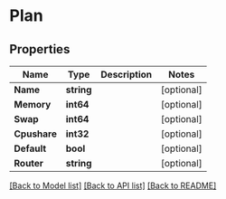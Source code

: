 # Plan

## Properties

Name | Type | Description | Notes
------------ | ------------- | ------------- | -------------
**Name** | **string** |  | [optional] 
**Memory** | **int64** |  | [optional] 
**Swap** | **int64** |  | [optional] 
**Cpushare** | **int32** |  | [optional] 
**Default** | **bool** |  | [optional] 
**Router** | **string** |  | [optional] 

[[Back to Model list]](../README.md#documentation-for-models) [[Back to API list]](../README.md#documentation-for-api-endpoints) [[Back to README]](../README.md)


